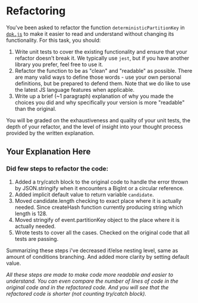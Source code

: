 # Refactoring

You've been asked to refactor the function `deterministicPartitionKey` in [`dpk.js`](dpk.js) to make it easier to read and understand without changing its functionality. For this task, you should:

1. Write unit tests to cover the existing functionality and ensure that your refactor doesn't break it. We typically use `jest`, but if you have another library you prefer, feel free to use it.
2. Refactor the function to be as "clean" and "readable" as possible. There are many valid ways to define those words - use your own personal definitions, but be prepared to defend them. Note that we do like to use the latest JS language features when applicable.
3. Write up a brief (~1 paragraph) explanation of why you made the choices you did and why specifically your version is more "readable" than the original.

You will be graded on the exhaustiveness and quality of your unit tests, the depth of your refactor, and the level of insight into your thought process provided by the written explanation.

## Your Explanation Here

### Did few steps to refactor the code:
1. Added a try/catch block to the original code to handle the error thrown by JSON.stringify 
when it encounters a BigInt or a circular reference.
2. Added implicit default value to return variable `candidate`.
3. Moved candidate.length checking to exact place where it is actually needed. 
Since createHash function currently producing string which length is 128.
4. Moved stringify of event.partitionKey object to the place where it is actually needed.
5. Wrote tests to cover all the cases. Checked on the original code that all tests are passing.

Summarizing these steps i've decreased if/else nesting level, same as amount of conditions branching.
And added more clarity by setting default value.

_All these steps are made to make code more readable and easier to understand.
You can even compare the number of lines of code in the original code and in the refactored code.
And you will see that the refactored code is shorter (not counting try/catch block)._
